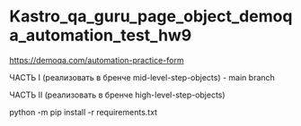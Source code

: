# Kastro_qa_guru_page_object_demoqa_automation_test_hw9
https://demoqa.com/automation-practice-form

ЧАСТЬ I (реализовать в бренче mid-level-step-objects) - main branch

ЧАСТЬ II (реализовать в бренче high-level-step-objects)

python -m pip install -r requirements.txt

